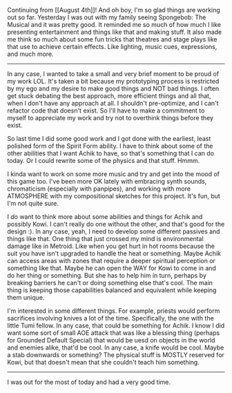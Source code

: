 Continuing from [[August 4th]]! And oh boy, I'm so glad things are working out so far. Yesterday I was out with my family seeing Spongebob: The Musical and it was pretty good. It reminded me so much of how much I like presenting entertainment and things like that and making stuff. It also made me think so much about some fun tricks that theatres and stage plays like that use to achieve certain effects. Like lighting, music cues, expressions, and much more.

--- 

In any case, I wanted to take a small and very brief moment to be proud of my work LOL. It's taken a bit because my prototyping process is restricted by my ego and my desire to make good things and NOT bad things. I often get stuck debating the best approach, more efficient things and all that, when I don't have any approach at all. I shouldn't pre-optimize, and I can't refactor code that doesn't exist. So I'll have to make a commitment to myself to appreciate my work and try not to overthink things before they exist.

So last time I did some good work and I got done with the earliest, least polished form of the Spirit Form ability. I have to think about some of the other abilities that I want Achik to have, so that's something that I can do today. Or I could rewrite some of the physics and that stuff. Hmmm.

I kinda want to work on some more music and try and get into the mood of this game too. I've been more OK lately with embracing synth sounds, chromaticism (especially with panpipes), and working with more ATMOSPHERE with my compositional sketches for this project. It's fun, but I'm not quite sure.

I *do* want to think more about some abilities and things for Achik and possibly Kowi. I can't really do one without the other, and that's good for the design :). In any case, yeah, I need to develop some different passives and things like that.
	One thing that just crossed my mind is environmental damage like in Metroid. Like when you get hurt in hot rooms because the suit you have isn't upgraded to handle the heat or something. Maybe Achik can access areas with zones that require a deeper spiritual perception or something like that. Maybe he can open the WAY for Kowi to come in and do her thing or something. But she has to help him in turn, perhaps by breaking barriers he can't or doing something else that's cool. The main thing is keeping those capabilities balanced and equivalent while keeping them unique.

I'm interested in some different things. For example, priests would perform sacrifices involving knives a lot of the time. Specifically, the one with the little Tumi fellow. In any case, that could be something for Achik. I know I did want some sort of small AOE attack that was like a blessing thing (perhaps for Grounded Default Special) that would be uesd on objects in the world and enemies alike, that'd be cool. In any case, a knife would be cool. Maybe a stab downwards or something?
The physical stuff is MOSTLY reserved for Kowi, but that doesn't mean that she couldn't teach him something.

---

I was out for the most of today and had a very good time.